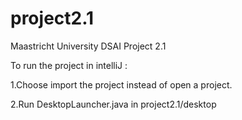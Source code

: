 # project2.1
Maastricht University DSAI Project 2.1 

To run the project in intelliJ :

1.Choose import the project instead of open a project.

2.Run DesktopLauncher.java in project2.1/desktop
